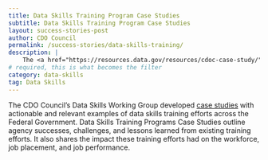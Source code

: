 ```yaml
---
title: Data Skills Training Program Case Studies
subtitle: Data Skills Training Program Case Studies
layout: success-stories-post
author: CDO Council
permalink: /success-stories/data-skills-training/
description: |
    The <a href="https://resources.data.gov/resources/cdoc-case-study/">Data Skills Training Program Case Studies</a> were developed by the Chief Data Officer Council’s Data Skills Working Group to share examples of agency training programs and their successes and challenges. This could be especially useful to agencies as they develop data skills training gap-closing strategies.
# required, this is what becomes the filter
category: data-skills
tag: Data Skills
---
```


The CDO Council’s Data Skills Working Group developed <a href="https://resources.data.gov/resources/cdoc-case-study/">case studies</a> with actionable and relevant examples of data skills training efforts across the Federal Government. Data Skills Training Programs Case Studies outline agency successes, challenges, and lessons learned from existing training efforts. It also shares the impact these training efforts had on the workforce, job placement, and job performance.